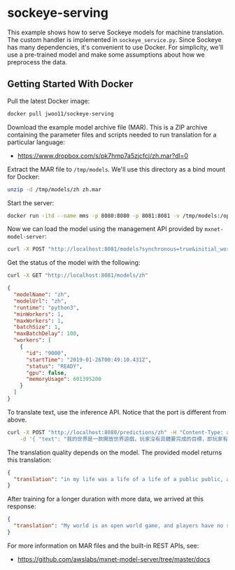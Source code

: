# sockeye-serving
This example shows how to serve Sockeye models for machine translation.
The custom handler is implemented in `sockeye_service.py`.
Since Sockeye has many dependencies, it's convenient to use Docker.
For simplicity, we'll use a pre-trained model and make some assumptions about how we preprocess the data.

## Getting Started With Docker
Pull the latest Docker image:
```bash
docker pull jwoo11/sockeye-serving
```

Download the example model archive file (MAR).
This is a ZIP archive containing the parameter files and scripts needed to run translation for a particular language:
* https://www.dropbox.com/s/pk7hmp7a5zjcfcj/zh.mar?dl=0

Extract the MAR file to `/tmp/models`.
 We'll use this directory as a bind mount for Docker:
```bash
unzip -d /tmp/models/zh zh.mar
```

Start the server:
```bash
docker run -itd --name mms -p 8080:8080 -p 8081:8081 -v /tmp/models:/opt/ml/model jwoo11/sockeye-serving serve
```

Now we can load the model using the management API provided by `mxnet-model-server`:
```bash
curl -X POST "http://localhost:8081/models?synchronous=true&initial_workers=1&url=zh"
```
Get the status of the model with the following:
```bash
curl -X GET "http://localhost:8081/models/zh"
```
```json
{
  "modelName": "zh",
  "modelUrl": "zh",
  "runtime": "python3",
  "minWorkers": 1,
  "maxWorkers": 1,
  "batchSize": 1,
  "maxBatchDelay": 100,
  "workers": [
    {
      "id": "9000",
      "startTime": "2019-01-26T00:49:10.431Z",
      "status": "READY",
      "gpu": false,
      "memoryUsage": 601395200
    }
  ]
}
```

To translate text, use the inference API. Notice that the port is different from above. 
```bash
curl -X POST "http://localhost:8080/predictions/zh" -H "Content-Type: application/json" \
    -d '{ "text": "我的世界是一款開放世界遊戲，玩家沒有具體要完成的目標，即玩家有超高的自由度選擇如何玩遊戲" }'
```

The translation quality depends on the model. The provided model returns this translation:
```json
{
  "translation": "in my life was a life of a life of a public public, and a public, a time, a video, a play, which, it was a time of a time of a time."
}
```

After training for a longer duration with more data, we arrived at this response:
```json
{
  "translation": "My world is an open world game, and players have no specific goal to accomplish, that is, players have a high degree of freedom to choose how to play."
}
```

For more information on MAR files and the built-in REST APIs, see:
* https://github.com/awslabs/mxnet-model-server/tree/master/docs
